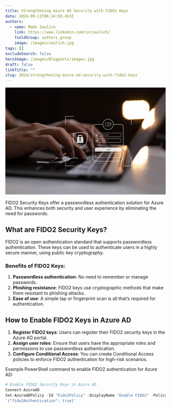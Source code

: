 ```yaml
---
title: Strengthening Azure AD Security with FIDO2 Keys
date: 2024-09-11T06:24:59.453Z
authors:
  - name: Mads Zaulich
    link: https://www.linkedin.com/in/zaulich/
    fieldGroup: authors_group
    image: /images/zaulich.jpg
tags: []
excludeSearch: false
heroImage: /images/Blogposts/images.jpg
draft: false
linkTitle: ""
slug: 2024/strengthening-azure-ad-security-with-fido2-keys
---
```

![](images.jpg)

FIDO2 Security Keys offer a passwordless authentication solution for Azure AD. This enhances both security and user experience by eliminating the need for passwords.

<!--more-->
## What are FIDO2 Security Keys?

FIDO2 is an open authentication standard that supports passwordless authentication. These keys can be used to authenticate users in a highly secure manner, using public key cryptography.

### Benefits of FIDO2 Keys:

1. **Passwordless authentication**: No need to remember or manage passwords.
2. **Phishing resistance**: FIDO2 keys use cryptographic methods that make them resistant to phishing attacks.
3. **Ease of use**: A simple tap or fingerprint scan is all that’s required for authentication.

## How to Enable FIDO2 Keys in Azure AD

1. **Register FIDO2 keys**: Users can register their FIDO2 security keys in the Azure AD portal.
2. **Assign user roles**: Ensure that users have the appropriate roles and permissions to use passwordless authentication.
3. **Configure Conditional Access**: You can create Conditional Access policies to enforce FIDO2 authentication for high-risk scenarios.

Example PowerShell command to enable FIDO2 authentication for Azure AD:

```powershell
# Enable FIDO2 Security Keys in Azure AD
Connect-AzureAD
Set-AzureADPolicy -Id "Fido2Policy" -DisplayName "Enable FIDO2" -PolicyDefinition 
'{"fido2Authentication": true}'
